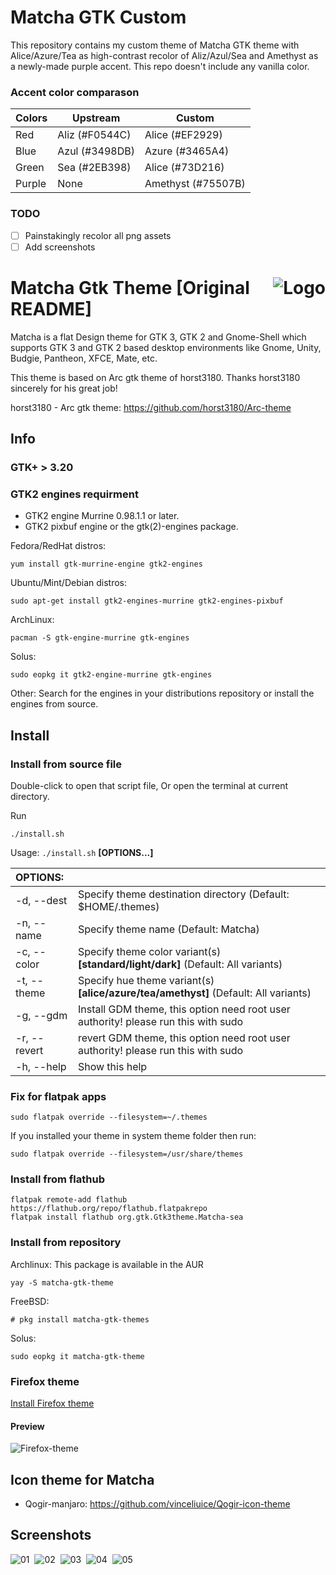 # Matcha GTK Custom
This repository contains my custom theme of Matcha GTK theme with Alice/Azure/Tea as high-contrast recolor of Aliz/Azul/Sea and Amethyst as a newly-made purple accent. This repo doesn't include any vanilla color. 

### Accent color comparason
| Colors    | Upstream          | Custom                |
| ---       | ---               | ---                   |
| Red       | Aliz (#F0544C)    | Alice (#EF2929)       |
| Blue      | Azul (#3498DB)    | Azure (#3465A4)       |
| Green     | Sea (#2EB398)     | Alice (#73D216)       |
| Purple    | None              | Amethyst (#75507B)    |

### TODO
- [ ] Painstakingly recolor all png assets
- [ ] Add screenshots

<img src="https://github.com/vinceliuice/matcha/blob/imgs/logo.png" alt="Logo" align="right" /> Matcha Gtk Theme [Original README]
======

Matcha is a flat Design theme for GTK 3, GTK 2 and Gnome-Shell which supports GTK 3 and GTK 2 based desktop environments like Gnome, Unity, Budgie, Pantheon, XFCE, Mate, etc.

This theme is based on Arc gtk theme of horst3180. Thanks horst3180 sincerely for his great job!

horst3180 - Arc gtk theme: https://github.com/horst3180/Arc-theme

## Info

### GTK+ > 3.20

### GTK2 engines requirment
- GTK2 engine Murrine 0.98.1.1 or later.
- GTK2 pixbuf engine or the gtk(2)-engines package.

Fedora/RedHat distros:

    yum install gtk-murrine-engine gtk2-engines

Ubuntu/Mint/Debian distros:

    sudo apt-get install gtk2-engines-murrine gtk2-engines-pixbuf

ArchLinux:

    pacman -S gtk-engine-murrine gtk-engines

Solus:

    sudo eopkg it gtk2-engine-murrine gtk-engines

Other:
Search for the engines in your distributions repository or install the engines from source.

## Install

### Install from source file

Double-click to open that script file,
Or open the terminal at current directory.

Run

    ./install.sh

Usage:  `./install.sh`  **[OPTIONS...]**

|  OPTIONS:     | |
|:--------------|:-------------|
| -d, --dest    | Specify theme destination directory (Default: $HOME/.themes) |
| -n, --name    | Specify theme name (Default: Matcha) |
| -c, --color   | Specify theme color variant(s) **[standard/light/dark]** (Default: All variants) |
| -t, --theme   | Specify hue theme variant(s) **[alice/azure/tea/amethyst]** (Default: All variants) |
| -g, --gdm     | Install GDM theme, this option need root user authority! please run this with sudo |
| -r, --revert  | revert GDM theme, this option need root user authority! please run this with sudo |
| -h, --help    | Show this help |

### Fix for flatpak apps

    sudo flatpak override --filesystem=~/.themes

If you installed your theme in system theme folder then run:

    sudo flatpak override --filesystem=/usr/share/themes

### Install from flathub

    flatpak remote-add flathub https://flathub.org/repo/flathub.flatpakrepo
    flatpak install flathub org.gtk.Gtk3theme.Matcha-sea

### Install from repository

Archlinux:
This package is available in the AUR

    yay -S matcha-gtk-theme

FreeBSD:

    # pkg install matcha-gtk-themes

Solus:

    sudo eopkg it matcha-gtk-theme

### Firefox theme
[Install Firefox theme](src/extra/firefox)

#### Preview
![Firefox-theme](src/extra/firefox/preview.png?raw=true)

## Icon theme for Matcha

- Qogir-manjaro:  https://github.com/vinceliuice/Qogir-icon-theme

## Screenshots

![01](https://github.com/vinceliuice/matcha/blob/imgs/screenshot01.png?raw=true) 
![02](https://github.com/vinceliuice/matcha/blob/imgs/screenshot02.png?raw=true) 
![03](https://github.com/vinceliuice/matcha/blob/imgs/screenshot03.png?raw=true) 
![04](https://github.com/vinceliuice/matcha/blob/imgs/screenshot04.png?raw=true) 
![05](https://github.com/vinceliuice/matcha/blob/imgs/screenshot05.png?raw=true) 
